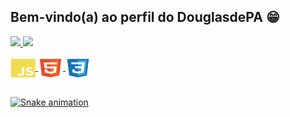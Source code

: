 ## Bem-vindo(a) ao perfil do DouglasdePA 😁

 <div>
   <a href="https://github.com/DouglasdePA">
   <img height="180em" src="https://github-readme-stats.vercel.app/api?username=DouglasdePA&show_icons=true&theme=tokyonight&include_all_commits=true&count_private=true"/>
   <img height="180em" src="https://github-readme-stats.vercel.app/api/top-langs/?username=DouglasdePA&layout=compact&langs_count=6&theme=tokyonight"/>

</div>
<div style="display: inline_block"><br>
  <img align="center" alt="Js" height="30" width="40" src="https://raw.githubusercontent.com/devicons/devicon/master/icons/javascript/javascript-plain.svg">
  <img align="center" alt="HTML" height="30" width="40" src="https://raw.githubusercontent.com/devicons/devicon/master/icons/html5/html5-original.svg">
  <img align="center" alt="CSS" height="30" width="40" src="https://raw.githubusercontent.com/devicons/devicon/master/icons/css3/css3-original.svg">
</div>
 
 <br>
 

<div> 
  
 
  ![Snake animation](https://github.com/devemdobro/devemdobro/blob/output/github-contribution-grid-snake.svg)

</div>

